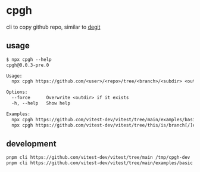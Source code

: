 # cpgh

cli to copy github repo, similar to [degit](https://github.com/Rich-Harris/degit)

## usage

<!--
%template-input-start:help%

```txt
$ npx cpgh --help
{%shell node ./bin/cli.js --help %}
```

%template-input-end:help%
-->

<!-- %template-output-start:help% -->

```txt
$ npx cpgh --help
cpgh@0.0.3-pre.0

Usage:
  npx cpgh https://github.com/<user>/<repo>/tree/<branch>/<subdir> <outdir>

Options:
  --force      Overwrite <outdir> if it exists
  -h, --help   Show help

Examples:
  npx cpgh https://github.com/vitest-dev/vitest/tree/main/examples/basic my-project
  npx cpgh https://github.com/vitest-dev/vitest/tree/this/is/branch[/]examples/basic my-app
```

<!-- %template-output-end:help% -->

## development

```sh
pnpm cli https://github.com/vitest-dev/vitest/tree/main /tmp/cpgh-dev
pnpm cli https://github.com/vitest-dev/vitest/tree/main/examples/basic /tmp/cpgh-dev
```
